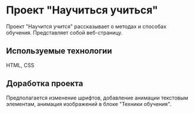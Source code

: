 # Проект "Научиться учиться"

Проект "Научится учится" рассказывает о методах и способах обучения. Представляет собой веб-страницу.

## Используемые технологии

HTML, CSS

## Доработка проекта

Предполагается изменение шрифтов, добавление анимации текстовым элементам, анимация изображений в блоке "Техники обучения".